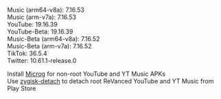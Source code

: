 Music (arm64-v8a): 7.16.53  
Music (arm-v7a): 7.16.53  
YouTube: 19.16.39  
YouTube-Beta: 19.16.39  
Music-Beta (arm64-v8a): 7.16.52  
Music-Beta (arm-v7a): 7.16.52  
TikTok: 36.5.4  
Twitter: 10.61.1-release.0  

Install [Microg](https://github.com/ReVanced/GmsCore/releases) for non-root YouTube and YT Music APKs  
Use [zygisk-detach](https://github.com/j-hc/zygisk-detach) to detach root ReVanced YouTube and YT Music from Play Store  
